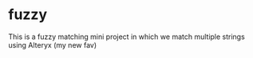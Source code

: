 # fuzzy
This is a fuzzy matching mini project in which we match multiple strings using Alteryx (my new fav) 
